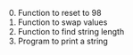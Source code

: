0. Function to reset to 98
1. Function to swap values
2. Function to find string length
3. Program to print a string
